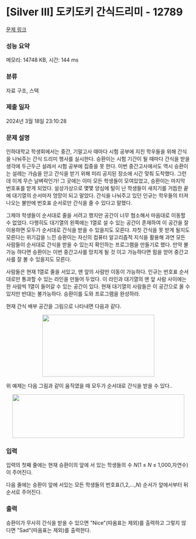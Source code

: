 # [Silver III] 도키도키 간식드리미 - 12789 

[문제 링크](https://www.acmicpc.net/problem/12789) 

### 성능 요약

메모리: 14748 KB, 시간: 144 ms

### 분류

자료 구조, 스택

### 제출 일자

2024년 3월 18일 23:10:28

### 문제 설명

<p>인하대학교 학생회에서는 중간, 기말고사 때마다 시험 공부에 지친 학우들을 위해 간식을 나눠주는 간식 드리미 행사를 실시한다. 승환이는 시험 기간이 될 때마다 간식을 받을 생각에 두근두근 설레서 시험 공부에 집중을 못 한다. 이번 중간고사에서도 역시 승환이는 설레는 가슴을 안고 간식을 받기 위해 미리 공지된 장소에 시간 맞춰 도착했다. 그런데 이게 무슨 날벼락인가! 그 곳에는 이미 모든 학생들이 모여있었고, 승환이는 마지막 번호표를 받게 되었다. 설상가상으로 몇몇 양심에 털이 난 학생들이 새치기를 거듭한 끝에 대기열의 순서마저 엉망이 되고 말았다. 간식을 나눠주고 있던 인규는 학우들의 터져 나오는 불만에 번호표 순서로만 간식을 줄 수 있다고 말했다. </p>

<p>그제야 학생들이 순서대로 줄을 서려고 했지만 공간이 너무 협소해서 마음대로 이동할 수 없었다. 다행히도 대기열의 왼쪽에는 1열로 설 수 있는 공간이 존재하여 이 공간을 잘 이용하면 모두가 순서대로 간식을 받을 수 있을지도 모른다. 자칫 간식을 못 받게 될지도 모른다는 위기감을 느낀 승환이는 자신의 컴퓨터 알고리즘적 지식을 활용해 과연 모든 사람들이 순서대로 간식을 받을 수 있는지 확인하는 프로그램을 만들기로 했다. 만약 불가능 하다면 승환이는 이번 중간고사를 망치게 될 것 이고 가능하다면 힘을 얻어 중간고사를 잘 볼 수 있을지도 모른다.</p>

<p>사람들은 현재 1열로 줄을 서있고, 맨 앞의 사람만 이동이 가능하다. 인규는 번호표 순서대로만 통과할 수 있는 라인을 만들어 두었다. 이 라인과 대기열의 맨 앞 사람 사이에는 한 사람씩 1열이 들어갈 수 있는 공간이 있다. 현재 대기열의 사람들은 이 공간으로 올 수 있지만 반대는 불가능하다. 승환이를 도와 프로그램을 완성하라.</p>

<p>현재 간식 배부 공간을 그림으로 나타내면 다음과 같다.</p>

<p style="text-align:center"><img alt="" src="https://onlinejudgeimages.s3-ap-northeast-1.amazonaws.com/problem/12789/1.png" style="height:169px; width:306px"></p>

<p>위 예제는 다음 그림과 같이 움직였을 때 모두가 순서대로 간식을 받을 수 있다..</p>

<p style="text-align:center"><img alt="" src="https://onlinejudgeimages.s3-ap-northeast-1.amazonaws.com/problem/12789/2.png" style="height:119px; width:470px"></p>

### 입력 

 <p>입력의 첫째 줄에는 현재 승환이의 앞에 서 있는 학생들의 수 <em>N</em>(1 ≤ <em>N</em> ≤ 1,000,자연수)이 주어진다.</p>

<p>다음 줄에는 승환이 앞에 서있는 모든 학생들의 번호표(1,2,...,<em>N</em>) 순서가 앞에서부터 뒤 순서로 주어진다.</p>

### 출력 

 <p>승환이가 무사히 간식을 받을 수 있으면 "Nice"(따옴표는 제외)를 출력하고 그렇지 않다면 "Sad"(따옴표는 제외)를 출력한다.</p>

